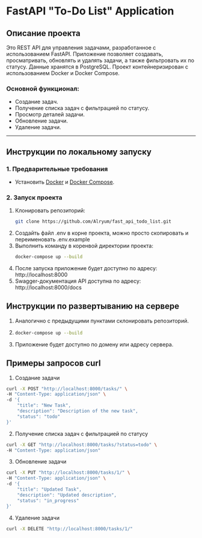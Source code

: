 # FastAPI "To-Do List" Application

## Описание проекта
Это REST API для управления задачами, разработанное с использованием FastAPI. Приложение позволяет создавать, просматривать, обновлять и удалять задачи, а также фильтровать их по статусу. Данные хранятся в PostgreSQL. Проект контейнеризирован с использованием Docker и Docker Compose.

### Основной функционал:
- Создание задач.
- Получение списка задач с фильтрацией по статусу.
- Просмотр деталей задачи.
- Обновление задачи.
- Удаление задачи.

---

## Инструкции по локальному запуску

### 1. Предварительные требования
- Установить [Docker](https://www.docker.com/) и [Docker Compose](https://docs.docker.com/compose/).

### 2. Запуск проекта
1. Клонировать репозиторий:
   ```bash
   git clone https://github.com/Alryum/fast_api_todo_list.git
   ```
2. Создайть файл .env в корне проекта, можно просто скопировать и переименовать .env.example
3. Выполнить команду в коренвой директории проекта: 
    ```bash
    docker-compose up --build
    ```
4. После запуска приложение будет доступно по адресу: http://localhost:8000
5. Swagger-документация API доступна по адресу: http://localhost:8000/docs
  
## Инструкции по развертыванию на сервере
1. Аналогично с предыдущими пунктами склонировать репозиторий.
2. ```bash
   docker-compose up --build
   ```
3. Приложение будет доступно по домену или адресу сервера.  

## Примеры запросов curl   
1. Создание задачи
```bash
curl -X POST "http://localhost:8000/tasks/" \
-H "Content-Type: application/json" \
-d '{
    "title": "New Task",
    "description": "Description of the new task",
    "status": "todo"
}'
```
2. Получение списка задач с фильтрацией по статусу  
```bash
curl -X GET "http://localhost:8000/tasks/?status=todo" \
-H "Content-Type: application/json"
```  
3. Обновление задачи
```bash
curl -X PUT "http://localhost:8000/tasks/1/" \
-H "Content-Type: application/json" \
-d '{
    "title": "Updated Task",
    "description": "Updated description",
    "status": "in_progress"
}'
```  
4. Удаление задачи  
```bash
curl -X DELETE "http://localhost:8000/tasks/1/"
```  